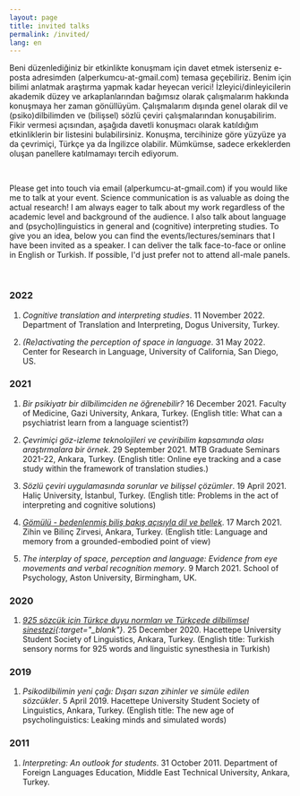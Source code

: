 ```yaml
---
layout: page
title: invited talks
permalink: /invited/
lang: en
---
```


<p>Beni düzenlediğiniz bir etkinlikte konuşmam için davet etmek isterseniz e-posta adresimden (alperkumcu-at-gmail.com) temasa geçebiliriz. Benim için bilimi anlatmak araştırma yapmak kadar heyecan verici! İzleyici/dinleyicilerin akademik düzey ve arkaplanlarından bağımsız olarak çalışmalarım hakkında konuşmaya her zaman gönüllüyüm. Çalışmalarım dışında genel olarak dil ve (psiko)dilbilimden ve  (bilişsel) sözlü çeviri çalışmalarından konuşabilirim. Fikir vermesi açısından, aşağıda davetli konuşmacı olarak katıldığım etkinliklerin bir listesini bulabilirsiniz. Konuşma, tercihinize göre yüzyüze ya da çevrimiçi, Türkçe ya da İngilizce olabilir. Mümkümse, sadece erkeklerden oluşan panellere katılmamayı tercih ediyorum.</p>
<br>

<p>Please get into touch via email (alperkumcu-at-gmail.com) if you would like me to talk at your event. Science communication is as valuable as doing the actual research! I am always eager to talk about my work regardless of the academic level and background of the audience. I also talk about language and (psycho)linguistics in general and (cognitive) interpreting studies. To give you an idea, below you can find the events/lectures/seminars that I have been invited as a speaker. I can deliver the talk face-to-face or online in English or Turkish. If possible, I'd just prefer not to attend all-male panels.</p>
<br>

### 2022

1. *Cognitive translation and interpreting studies*. 11 November 2022. Department of Translation and Interpreting, Dogus University, Turkey.

2. *(Re)activating the perception of space in language*. 31 May 2022. Center for Research in Language, University of California, San Diego, US.

### 2021

1. *Bir psikiyatr bir dilbilimciden ne öğrenebilir?* 16 December 2021. Faculty of Medicine, Gazi University, Ankara, Turkey. (English title: What can a psychiatrist learn from a language scientist?)

2. *Çevrimiçi göz-izleme teknolojileri ve çeviribilim kapsamında olası araştırmalara bir örnek*. 29 September 2021. MTB Graduate Seminars 2021-22, Ankara, Turkey. (English title: Online eye tracking and a case study within the framework of translation studies.)

3. *Sözlü çeviri uygulamasında sorunlar ve bilişsel çözümler*. 19 April 2021. Haliç University, İstanbul, Turkey. (English title: Problems in the act of interpreting and cognitive solutions)

4. *[Gömülü - bedenlenmiş biliş bakış açısıyla dil ve bellek](https://youtu.be/akA4Bxs--UQ)*. 17 March 2021. Zihin ve Bilinç Zirvesi, Ankara, Turkey. (English title: Language and memory from a grounded-embodied point of view)

5. *The interplay of space, perception and language: Evidence from eye movements and verbal recognition memory*. 9 March 2021. School of Psychology, Aston University, Birmingham, UK.

### 2020

1. *[925 sözcük için Türkçe duyu normları ve Türkçede dilbilimsel sinestezi](https://youtu.be/tmsFJWQqPX8){:target="_blank"}*. 25 December 2020. Hacettepe University Student Society of Linguistics, Ankara, Turkey. (English title: Turkish sensory norms for 925 words and linguistic synesthesia in Turkish)

### 2019

1. *Psikodilbilimin yeni çağı: Dışarı sızan zihinler ve simüle edilen sözcükler*. 5 April 2019. Hacettepe University Student Society of Linguistics, Ankara, Turkey. (English title: The new age of psycholinguistics: Leaking minds and simulated words)

### 2011

1. *Interpreting: An outlook for students*. 31 October 2011. Department of Foreign Languages Education, Middle East Technical University, Ankara, Turkey.
